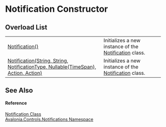 # Notification Constructor


## Overload List
<table>
<tr>
<td><a href="M_Avalonia_Controls_Notifications_Notification__ctor">Notification()</a></td>
<td>Initializes a new instance of the <a href="T_Avalonia_Controls_Notifications_Notification">Notification</a> class.</td>
</tr>
<tr>
<td><a href="M_Avalonia_Controls_Notifications_Notification__ctor_1">Notification(String, String, NotificationType, Nullable(TimeSpan), Action, Action)</a></td>
<td>Initializes a new instance of the <a href="T_Avalonia_Controls_Notifications_Notification">Notification</a> class.</td>
</tr>
</table>

## See Also


#### Reference
<a href="T_Avalonia_Controls_Notifications_Notification">Notification Class</a>  
<a href="N_Avalonia_Controls_Notifications">Avalonia.Controls.Notifications Namespace</a>  
